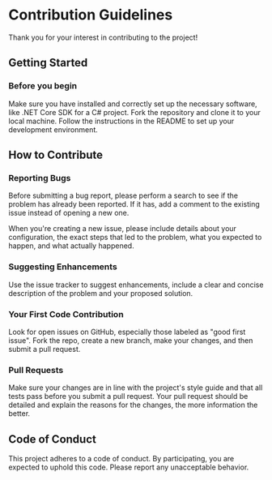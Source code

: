 # Contribution Guidelines

Thank you for your interest in contributing to the project!

## Getting Started

### Before you begin

Make sure you have installed and correctly set up the necessary software, like .NET Core SDK for a C# project.
Fork the repository and clone it to your local machine.
Follow the instructions in the README to set up your development environment.

## How to Contribute
### Reporting Bugs
    
Before submitting a bug report, please perform a search to see if the problem has already been reported. If it has, add a comment to the existing issue instead of opening a new one.
    
When you're creating a new issue, please include details about your configuration, the exact steps that led to the problem, what you expected to happen, and what actually happened.

### Suggesting Enhancements

Use the issue tracker to suggest enhancements, include a clear and concise description of the problem and your proposed solution.

### Your First Code Contribution

Look for open issues on GitHub, especially those labeled as "good first issue".
Fork the repo, create a new branch, make your changes, and then submit a pull request.

### Pull Requests

Make sure your changes are in line with the project's style guide and that all tests pass before you submit a pull request.
Your pull request should be detailed and explain the reasons for the changes, the more information the better.

## Code of Conduct

This project adheres to a code of conduct. By participating, you are expected to uphold this code. Please report any unacceptable behavior.
